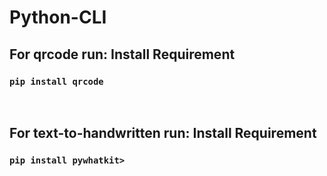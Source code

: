 # Python-CLI

<h2><b>For qrcode run: Install Requirement</b></h2>
<h3><code>pip install qrcode</code></h3>
<br>
<h2><b>For text-to-handwritten run: Install Requirement</b></h2>
<h3><code>pip install pywhatkit></h3>
